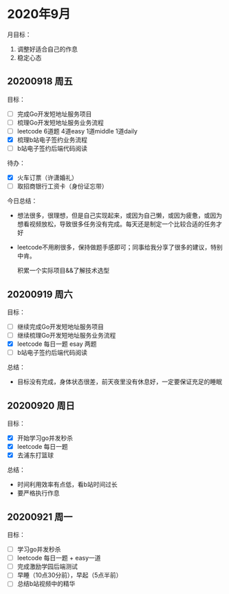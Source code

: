 # 2020年9月

月目标：

1. 调整好适合自己的作息
2. 稳定心态

## 20200918 周五

目标：

- [ ] 完成Go开发短地址服务项目
- [ ] 梳理Go开发短地址服务业务流程
- [ ] leetcode 6道题  4道easy 1道middle 1道daily 
- [x] 梳理b站电子签约业务流程
- [ ] b站电子签约后端代码阅读

待办：

- [x] 火车订票（许潇婚礼）
- [ ] 取招商银行工资卡（身份证忘带）

今日总结：

- 想法很多，很理想，但是自己实现起来，或因为自己懒，或因为疲惫，或因为想看视频放松，导致很多任务没有完成。每天还是制定一个比较合适的任务才好

- leetcode不用刷很多，保持做题手感即可；同事给我分享了很多的建议，特别中肯。

    积累一个实际项目&&了解技术选型

## 20200919 周六

目标：

- [ ] 继续完成Go开发短地址服务项目
- [ ] 继续梳理Go开发短地址服务业务流程
- [x] leetcode 每日一题 esay 两题
- [ ] b站电子签约后端代码阅读

总结：

- 目标没有完成，身体状态很差，前天夜里没有休息好，一定要保证充足的睡眠

## 20200920 周日

目标：

- [x] 开始学习go并发秒杀
- [x] leetcode 每日一题
- [x] 去浦东打篮球

总结：

- 时间利用效率有点低，看b站时间过长
- 要严格执行作息

## 20200921 周一

目标：

- [ ] 学习go并发秒杀
- [ ] leetcode 每日一题 + easy一道
- [ ] 完成激励学园后端测试
- [ ] 早睡（10点30分前），早起（5点半前）
- [ ] 总结b站视频中的精华